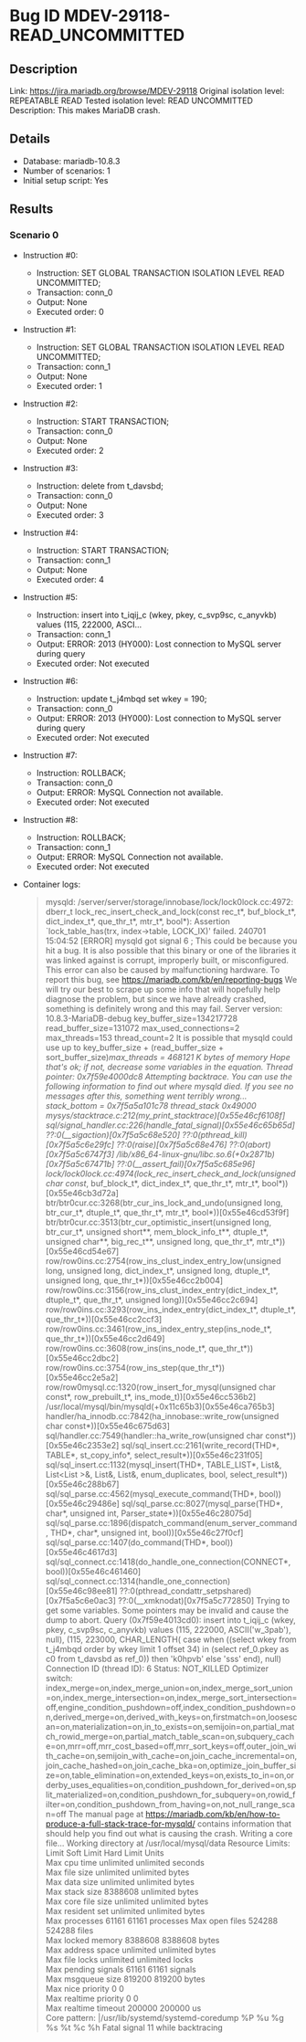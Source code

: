 # Bug ID MDEV-29118-READ_UNCOMMITTED

## Description

Link:                     https://jira.mariadb.org/browse/MDEV-29118
Original isolation level: REPEATABLE READ
Tested isolation level:   READ UNCOMMITTED
Description:              This makes MariaDB crash.


## Details
 * Database: mariadb-10.8.3
 * Number of scenarios: 1
 * Initial setup script: Yes

## Results
### Scenario 0
 * Instruction #0:
     - Instruction:  SET GLOBAL TRANSACTION ISOLATION LEVEL READ UNCOMMITTED;
     - Transaction: conn_0
     - Output: None
     - Executed order: 0
 * Instruction #1:
     - Instruction:  SET GLOBAL TRANSACTION ISOLATION LEVEL READ UNCOMMITTED;
     - Transaction: conn_1
     - Output: None
     - Executed order: 1
 * Instruction #2:
     - Instruction:  START TRANSACTION;
     - Transaction: conn_0
     - Output: None
     - Executed order: 2
 * Instruction #3:
     - Instruction:  delete from t_davsbd;
     - Transaction: conn_0
     - Output: None
     - Executed order: 3
 * Instruction #4:
     - Instruction:  START TRANSACTION;
     - Transaction: conn_1
     - Output: None
     - Executed order: 4
 * Instruction #5:
     - Instruction:  insert into t_iqij_c (wkey, pkey, c_svp9sc, c_anyvkb) values (115, 222000, ASCI...
     - Transaction: conn_1
     - Output: ERROR: 2013 (HY000): Lost connection to MySQL server during query
     - Executed order: Not executed
 * Instruction #6:
     - Instruction:  update t_j4mbqd set wkey = 190;
     - Transaction: conn_0
     - Output: ERROR: 2013 (HY000): Lost connection to MySQL server during query
     - Executed order: Not executed
 * Instruction #7:
     - Instruction:  ROLLBACK;
     - Transaction: conn_0
     - Output: ERROR: MySQL Connection not available.
     - Executed order: Not executed
 * Instruction #8:
     - Instruction:  ROLLBACK;
     - Transaction: conn_1
     - Output: ERROR: MySQL Connection not available.
     - Executed order: Not executed

 * Container logs:
   > mysqld: /server/server/storage/innobase/lock/lock0lock.cc:4972: dberr_t lock_rec_insert_check_and_lock(const rec_t*, buf_block_t*, dict_index_t*, que_thr_t*, mtr_t*, bool*): Assertion `lock_table_has(trx, index->table, LOCK_IX)' failed.
   > 240701 15:04:52 [ERROR] mysqld got signal 6 ;
   > This could be because you hit a bug. It is also possible that this binary
   > or one of the libraries it was linked against is corrupt, improperly built,
   > or misconfigured. This error can also be caused by malfunctioning hardware.
   > To report this bug, see https://mariadb.com/kb/en/reporting-bugs
   > We will try our best to scrape up some info that will hopefully help
   > diagnose the problem, but since we have already crashed, 
   > something is definitely wrong and this may fail.
   > Server version: 10.8.3-MariaDB-debug
   > key_buffer_size=134217728
   > read_buffer_size=131072
   > max_used_connections=2
   > max_threads=153
   > thread_count=2
   > It is possible that mysqld could use up to 
   > key_buffer_size + (read_buffer_size + sort_buffer_size)*max_threads = 468121 K  bytes of memory
   > Hope that's ok; if not, decrease some variables in the equation.
   > Thread pointer: 0x7f59e4000dc8
   > Attempting backtrace. You can use the following information to find out
   > where mysqld died. If you see no messages after this, something went
   > terribly wrong...
   > stack_bottom = 0x7f5a5a101c78 thread_stack 0x49000
   > mysys/stacktrace.c:212(my_print_stacktrace)[0x55e46cf6108f]
   > sql/signal_handler.cc:226(handle_fatal_signal)[0x55e46c65b65d]
   > ??:0(__sigaction)[0x7f5a5c68e520]
   > ??:0(pthread_kill)[0x7f5a5c6e29fc]
   > ??:0(raise)[0x7f5a5c68e476]
   > ??:0(abort)[0x7f5a5c6747f3]
   > /lib/x86_64-linux-gnu/libc.so.6(+0x2871b)[0x7f5a5c67471b]
   > ??:0(__assert_fail)[0x7f5a5c685e96]
   > lock/lock0lock.cc:4974(lock_rec_insert_check_and_lock(unsigned char const*, buf_block_t*, dict_index_t*, que_thr_t*, mtr_t*, bool*))[0x55e46cb3d72a]
   > btr/btr0cur.cc:3268(btr_cur_ins_lock_and_undo(unsigned long, btr_cur_t*, dtuple_t*, que_thr_t*, mtr_t*, bool*))[0x55e46cd53f9f]
   > btr/btr0cur.cc:3513(btr_cur_optimistic_insert(unsigned long, btr_cur_t*, unsigned short**, mem_block_info_t**, dtuple_t*, unsigned char**, big_rec_t**, unsigned long, que_thr_t*, mtr_t*))[0x55e46cd54e67]
   > row/row0ins.cc:2754(row_ins_clust_index_entry_low(unsigned long, unsigned long, dict_index_t*, unsigned long, dtuple_t*, unsigned long, que_thr_t*))[0x55e46cc2b004]
   > row/row0ins.cc:3156(row_ins_clust_index_entry(dict_index_t*, dtuple_t*, que_thr_t*, unsigned long))[0x55e46cc2c694]
   > row/row0ins.cc:3293(row_ins_index_entry(dict_index_t*, dtuple_t*, que_thr_t*))[0x55e46cc2ccf3]
   > row/row0ins.cc:3461(row_ins_index_entry_step(ins_node_t*, que_thr_t*))[0x55e46cc2d649]
   > row/row0ins.cc:3608(row_ins(ins_node_t*, que_thr_t*))[0x55e46cc2dbc2]
   > row/row0ins.cc:3754(row_ins_step(que_thr_t*))[0x55e46cc2e5a2]
   > row/row0mysql.cc:1320(row_insert_for_mysql(unsigned char const*, row_prebuilt_t*, ins_mode_t))[0x55e46cc536b2]
   > /usr/local/mysql/bin/mysqld(+0x11c65b3)[0x55e46ca765b3]
   > handler/ha_innodb.cc:7842(ha_innobase::write_row(unsigned char const*))[0x55e46c675d63]
   > sql/handler.cc:7549(handler::ha_write_row(unsigned char const*))[0x55e46c2353e2]
   > sql/sql_insert.cc:2161(write_record(THD*, TABLE*, st_copy_info*, select_result*))[0x55e46c231f05]
   > sql/sql_insert.cc:1132(mysql_insert(THD*, TABLE_LIST*, List<Item>&, List<List<Item> >&, List<Item>&, List<Item>&, enum_duplicates, bool, select_result*))[0x55e46c288b67]
   > sql/sql_parse.cc:4562(mysql_execute_command(THD*, bool))[0x55e46c29486e]
   > sql/sql_parse.cc:8027(mysql_parse(THD*, char*, unsigned int, Parser_state*))[0x55e46c28075d]
   > sql/sql_parse.cc:1896(dispatch_command(enum_server_command, THD*, char*, unsigned int, bool))[0x55e46c27f0cf]
   > sql/sql_parse.cc:1407(do_command(THD*, bool))[0x55e46c4617d3]
   > sql/sql_connect.cc:1418(do_handle_one_connection(CONNECT*, bool))[0x55e46c461460]
   > sql/sql_connect.cc:1314(handle_one_connection)[0x55e46c98ee81]
   > ??:0(pthread_condattr_setpshared)[0x7f5a5c6e0ac3]
   > ??:0(__xmknodat)[0x7f5a5c772850]
   > Trying to get some variables.
   > Some pointers may be invalid and cause the dump to abort.
   > Query (0x7f59e4013cd0): insert into t_iqij_c (wkey, pkey, c_svp9sc, c_anyvkb) values (115, 222000, ASCII('w_3pab'), null), (115, 223000, CHAR_LENGTH( case when ((select wkey from t_j4mbqd order by wkey limit 1 offset 34) in (select ref_0.pkey as c0 from t_davsbd as ref_0)) then 'k0hpvb' else 'sss' end), null)
   > Connection ID (thread ID): 6
   > Status: NOT_KILLED
   > Optimizer switch: index_merge=on,index_merge_union=on,index_merge_sort_union=on,index_merge_intersection=on,index_merge_sort_intersection=off,engine_condition_pushdown=off,index_condition_pushdown=on,derived_merge=on,derived_with_keys=on,firstmatch=on,loosescan=on,materialization=on,in_to_exists=on,semijoin=on,partial_match_rowid_merge=on,partial_match_table_scan=on,subquery_cache=on,mrr=off,mrr_cost_based=off,mrr_sort_keys=off,outer_join_with_cache=on,semijoin_with_cache=on,join_cache_incremental=on,join_cache_hashed=on,join_cache_bka=on,optimize_join_buffer_size=on,table_elimination=on,extended_keys=on,exists_to_in=on,orderby_uses_equalities=on,condition_pushdown_for_derived=on,split_materialized=on,condition_pushdown_for_subquery=on,rowid_filter=on,condition_pushdown_from_having=on,not_null_range_scan=off
   > The manual page at https://mariadb.com/kb/en/how-to-produce-a-full-stack-trace-for-mysqld/ contains
   > information that should help you find out what is causing the crash.
   > Writing a core file...
   > Working directory at /usr/local/mysql/data
   > Resource Limits:
   > Limit                     Soft Limit           Hard Limit           Units     
   > Max cpu time              unlimited            unlimited            seconds   
   > Max file size             unlimited            unlimited            bytes     
   > Max data size             unlimited            unlimited            bytes     
   > Max stack size            8388608              unlimited            bytes     
   > Max core file size        unlimited            unlimited            bytes     
   > Max resident set          unlimited            unlimited            bytes     
   > Max processes             61161                61161                processes 
   > Max open files            524288               524288               files     
   > Max locked memory         8388608              8388608              bytes     
   > Max address space         unlimited            unlimited            bytes     
   > Max file locks            unlimited            unlimited            locks     
   > Max pending signals       61161                61161                signals   
   > Max msgqueue size         819200               819200               bytes     
   > Max nice priority         0                    0                    
   > Max realtime priority     0                    0                    
   > Max realtime timeout      200000               200000               us        
   > Core pattern: |/usr/lib/systemd/systemd-coredump %P %u %g %s %t %c %h
   > Fatal signal 11 while backtracing
